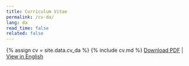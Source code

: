 ```yaml
---
title: Curriculum Vitae
permalink: /cv-da/
lang: da
read_time: false
related: false
---
```

{% assign cv = site.data.cv_da %}
{% include cv.md %}
[Download PDF](/assets/pdf/cv_da.pdf) | [View in English](/cv-en/)
